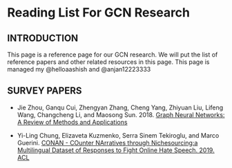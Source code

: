 # Reading List For GCN Research

## INTRODUCTION

This page is a reference page for our GCN research. We will put the list of reference papers and other related resources in this page. This page is managed my @helloaashish and @anjan12223333

## SURVEY PAPERS

- Jie Zhou, Ganqu Cui, Zhengyan Zhang, Cheng Yang, Zhiyuan Liu, Lifeng Wang, Changcheng Li, and Maosong Sun. 2018. [Graph Neural Networks: A Review of Methods and Applications](http://arxiv.org/abs/1812.08434)

- Yi-Ling Chung, Elizaveta Kuzmenko, Serra Sinem Tekiroglu, and Marco Guerini. [CONAN - COunter NArratives through Nichesourcing:a Multilingual Dataset of Responses to Fight Online Hate Speech. 2019. ACL](https://www.aclweb.org/anthology/P19-1271.pdf)
